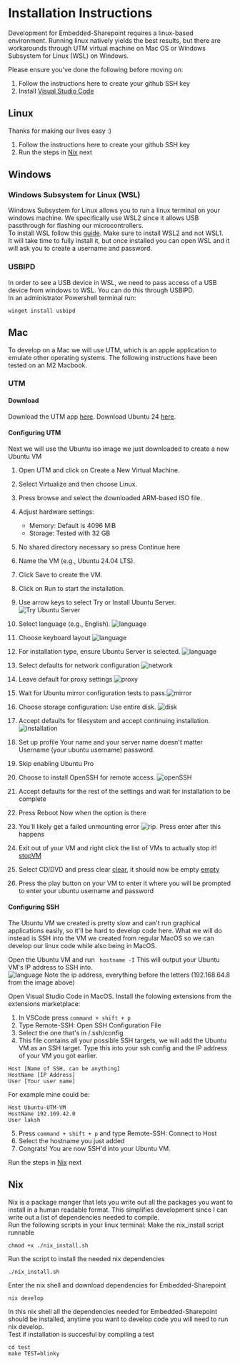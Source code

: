 # Installation Instructions
Development for Embedded-Sharepoint requires a linux-based environment. Running linux natively yields the best results, but there are workarounds through UTM virtual machine on Mac OS or Windows Subsystem for Linux (WSL) on Windows.  

Please ensure you've done the following before moving on:
1. Follow the instructions here to create your github SSH key
2. Install [Visual Studio Code](https://code.visualstudio.com/)

## Linux
Thanks for making our lives easy :)    

1. Follow the instructions here to create your github SSH key
2. Run the steps in [Nix](#nix) next

## Windows
### Windows Subsystem for Linux (WSL)
Windows Subsystem for Linux allows you to run a linux terminal on your windows machine. We specifically use WSL2 since it allows USB passthrough for flashing our microcontrollers.  
To install WSL follow this [guide](https://learn.microsoft.com/en-us/windows/wsl/install). Make sure to install WSL2 and not WSL1.  
It will take time to fully install it, but once installed you can open WSL and it will ask you to create a username and password.
### USBIPD
In order to see a USB device in WSL, we need to pass access of a USB device from windows to WSL. You can do this through USBIPD.  
In an administrator Powershell terminal run:
```
winget install usbipd
```

## Mac
To develop on a Mac we will use UTM, which is an apple application to emulate other operating systems. The following instructions have been tested on an M2 Macbook.
### UTM
#### Download
Download the UTM app [here](https://mac.getutm.app/). 
Download Ubuntu 24 [here](https://ubuntu.com/download/server). 
#### Configuring UTM
Next we will use the Ubuntu iso image we just downloaded to create a new Ubuntu VM

1. Open UTM and click on Create a New Virtual Machine.
2. Select Virtualize and then choose Linux.
3. Press browse and select the downloaded ARM-based ISO file.
4. Adjust hardware settings:
    * Memory: Default is 4096 MiB
    * Storage: Tested with 32 GB
5. No shared directory necessary so press Continue here
6. Name the VM (e.g., Ubuntu 24.04 LTS).
7. Click Save to create the VM.

8. Click on Run to start the installation.
9. Use arrow keys to select Try or Install Ubuntu Server. ![Try Ubuntu Server](mac_utm_imgs/tryUbuntu.png)
10. Select language (e.g., English). ![language](mac_utm_imgs/language.png)
10. Choose keyboard layout ![language](mac_utm_imgs/keyboard.png)
11. For installation type, ensure Ubuntu Server is selected. ![language](mac_utm_imgs/ubuntuServer.png)
11. Select defaults for network configuration ![network](mac_utm_imgs/networkConfiguration.png)
12. Leave default for proxy settings ![proxy](mac_utm_imgs/proxyDefault.png)
13. Wait for Ubuntu mirror configuration tests to pass.![mirror](mac_utm_imgs/ubuntuMirrorTests.png)
13. Choose storage configuration: Use entire disk. ![disk](mac_utm_imgs/useEntireDisk.png)
14. Accept defaults for filesystem and accept continuing installation. ![installation](mac_utm_imgs/startInstillation.png)
15. Set up profile
Your name and your server name doesn't matter
Username (your ubuntu username) password.
16. Skip enabling Ubuntu Pro
15. Choose to install OpenSSH for remote access. ![openSSH](mac_utm_imgs/openSSH.png)
16. Accept defaults for the rest of the settings and wait for installation to be complete
17. Press Reboot Now when the option is there
18. You'll likely get a failed unmounting error ![rip](mac_utm_imgs/wompWomp.png). Press enter after this happens
19. Exit out of your VM and right click the list of VMs to actually stop it! [stopVM](mac_utm_imgs/stopVM.png)
20. Select CD/DVD and press clear [clear](mac_utm_imgs/clear.png), it should now be empty [empty](mac_utm_imgs/empty.png)
21. Press the play button on your VM to enter it where you will be prompted to enter your ubuntu username and password

#### Configuring SSH
The Ubuntu VM we created is pretty slow and can't run graphical applications easily, so it'll be hard to develop code here. What we will do instead is SSH into the VM we created from regular MacOS so we can develop our linux code while also being in MacOS.  

Open the Ubuntu VM and run ``` hostname -I``` This will output your Ubuntu VM's IP address to SSH into.  
![language](mac_utm_imgs/ip_addr.png)
Note the ip address, everything before the letters (192.168.64.8 from the image above) 

Open Visual Studio Code in MacOS. 
Install the folowing extensions from the extensions marketplace:  

1. In VSCode press ```command + shift + p```
2. Type Remote-SSH: Open SSH Configuration File
3. Select the one that's in /.ssh/config
4. This file contains all your possible SSH targets, we will add the Ubuntu VM as an SSH target. Type this into your ssh config and the IP address of your VM you got earlier.
```
Host [Name of SSH, can be anything]
HostName [IP Address]
User [Your user name]
``` 
For example mine could be: 
``` 
Host Ubuntu-UTM-VM
HostName 192.169.42.0
User laksh 
```
5. Press ```command + shift + p``` and type Remote-SSH: Connect to Host
6. Select the hostname you just added
7. Congrats! You are now SSH'd into your Ubuntu VM. 

Run the steps in [Nix](#nix) next

## Nix
Nix is a package manger that lets you write out all the packages you want to install in a human readable format. This simplifies development since I can write out a list of dependencies needed to compile.  
Run the following scripts in your linux terminal:
Make the nix_install script runnable
```
chmod +x ./nix_install.sh
```
Run the script to install the needed nix dependencies
```
./nix_install.sh
```
Enter the nix shell and download dependencies for Embedded-Sharepoint
```
nix develop
```
In this nix shell all the dependencies needed for Embedded-Sharepoint should be installed, anytime you want to develop code you will need to run nix develop.  
Test if installation is succesful by compiling a test 
```
cd test
make TEST=blinky
```
